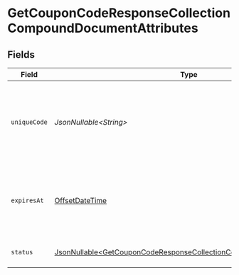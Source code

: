 # GetCouponCodeResponseCollectionCompoundDocumentAttributes


## Fields

| Field                                                                                                                                                    | Type                                                                                                                                                     | Required                                                                                                                                                 | Description                                                                                                                                              | Example                                                                                                                                                  |
| -------------------------------------------------------------------------------------------------------------------------------------------------------- | -------------------------------------------------------------------------------------------------------------------------------------------------------- | -------------------------------------------------------------------------------------------------------------------------------------------------------- | -------------------------------------------------------------------------------------------------------------------------------------------------------- | -------------------------------------------------------------------------------------------------------------------------------------------------------- |
| `uniqueCode`                                                                                                                                             | *JsonNullable\<String>*                                                                                                                                  | :heavy_minus_sign:                                                                                                                                       | This is a unique string that will be or is assigned to each customer/profile and is associated with a coupon.                                            | ASD325FHK324UJDOI2M3JNES99                                                                                                                               |
| `expiresAt`                                                                                                                                              | [OffsetDateTime](https://docs.oracle.com/javase/8/docs/api/java/time/OffsetDateTime.html)                                                                | :heavy_minus_sign:                                                                                                                                       | The datetime when this coupon code will expire. If not specified or set to null, it will be automatically set to 1 year.                                 | 2023-01-01T00:00:00Z                                                                                                                                     |
| `status`                                                                                                                                                 | [JsonNullable\<GetCouponCodeResponseCollectionCompoundDocumentStatus>](../../models/components/GetCouponCodeResponseCollectionCompoundDocumentStatus.md) | :heavy_minus_sign:                                                                                                                                       | The current status of the coupon code.                                                                                                                   | UNASSIGNED                                                                                                                                               |